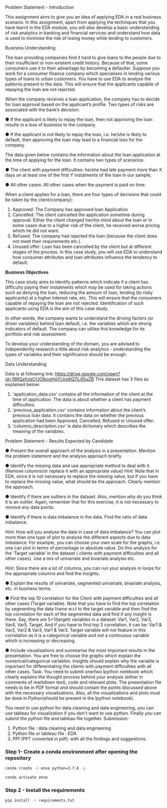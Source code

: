   Problem Statement -  Introduction

This assignment aims to give you an idea of applying EDA in a real business scenario. In this assignment, apart from applying the techniques that you have learnt in the EDA module, you will also develop a basic understanding of risk analytics in banking and financial services and understand how data is used to minimise the risk of losing money while lending to customers.

Business Understanding

The loan providing companies find it hard to give loans to the people due to their insufficient or non-existent credit history. Because of that, some consumers use it to their advantage by becoming a defaulter. Suppose you work for a consumer finance company which specialises in lending various types of loans to urban customers. You have to use EDA to analyse the patterns present in the data. This will ensure that the applicants capable of repaying the loan are not rejected.

  When the company receives a loan application, the company has to decide for loan approval based on the applicant’s profile. Two types of risks are associated with the bank’s decision:

● If the applicant is likely to repay the loan, then not approving the loan results in a loss of business to the company


● If the applicant is not likely to repay the loan, i.e. he/she is likely to default, then approving the loan may lead to a financial loss for the company.

 The data given below contains the information about the loan application at the time of applying for the loan. It contains two types of scenarios:

● The client with payment difficulties: he/she had late payment more than X days on at least one of the first Y instalments of the loan in our sample,

● All other cases: All other cases when the payment is paid on time.

  When a client applies for a loan, there are four types of decisions that could be taken by the client/company):
1. Approved: The Company has approved loan Application
2. Cancelled: The client cancelled the application sometime during
approval. Either the client changed her/his mind about the loan or in some cases due to a higher risk of the client, he received worse pricing which he did not want.
3. Refused: The company had rejected the loan (because the client does not meet their requirements etc.).
4. Unused offer: Loan has been cancelled by the client but at different stages of the process.
 In this case study, you will use EDA to understand how consumer attributes and loan attributes influence the tendency to default.

**Business Objectives**

This case study aims to identify patterns which indicate if a client has difficulty paying their instalments which may be used for taking actions such as denying the loan, reducing the amount of loan, lending (to risky applicants) at a higher interest rate, etc. This will ensure that the consumers capable of repaying the loan are not rejected. Identification of such applicants using EDA is the aim of this case study.

In other words, the company wants to understand the driving factors (or driver variables) behind loan default, i.e. the variables which are strong indicators of default. The company can utilise this knowledge for its portfolio and risk assessment.

To develop your understanding of the domain, you are advised to independently research a little about risk analytics - understanding the types of variables and their significance should be enough.

Data Understanding

 Data is at following link: https://drive.google.com/open?id=16RQztUqCfJOlbooHqYlJrp6Q7iL65uZB
 This dataset has 3 files as explained below:
1. 'application_data.csv' contains all the information of the client at the time of application.
The data is about whether a client has payment difficulties.
2. 'previous_application.csv' contains information about the client’s previous loan data. It contains the data on whether the previous application had been Approved, Cancelled, Refused or Unused offer.
3. 'columns_description.csv' is data dictionary which describes the meaning of the variables.

Problem Statement - 
Results Expected by Candidate

● Present the overall approach of the analysis in a presentation. Mention the problem statement and the analysis approach briefly.

● Identify the missing data and use appropriate method to deal with it. (Remove columns/or replace it with an appropriate value)
Hint: Note that in EDA, since it is not necessary to replace the missing value, but if you have to replace the missing value, what should be the approach. Clearly mention the approach.

 ● Identify if there are outliers in the dataset. Also, mention why do you think it is an outlier. Again, remember that for this exercise, it is not necessary to remove any data points.

● Identify if there is data imbalance in the data. Find the ratio of data imbalance.

  Hint: How will you analyse the data in case of data imbalance? You can plot more than one type of plot to analyse the different aspects due to data imbalance. For example, you can choose your own scale for the graphs, i.e. one can plot in terms of percentage or absolute value. Do this analysis for the ‘Target variable’ in the dataset ( clients with payment difficulties and all other cases). Use a mix of univariate and bivariate analysis etc.

Hint: Since there are a lot of columns, you can run your analysis in loops for the appropriate columns and find the insights.

● Explain the results of univariate, segmented univariate, bivariate analysis, etc. in business terms.

● Find the top 10 correlation for the Client with payment difficulties and all other cases (Target variable). Note that you have to find the top correlation by segmenting the data frame w.r.t to the target variable and then find the top correlation for each of the segmented data and find if any insight is there. Say, there are 5+1(target) variables in a dataset: Var1, Var2, Var3, Var4, Var5, Target. And if you have to find top 3 correlation, it can be: Var1 & Var2, Var2 & Var3, Var1 & Var3. Target variable will not feature in this correlation as it is a categorical variable and not a continuous variable which is increasing or decreasing.

● Include visualisations and summarise the most important results in the
presentation. You are free to choose the graphs which explain the numerical/categorical variables. Insights should explain why the variable is important for differentiating the clients with payment difficulties with all other cases.
Task:
You need to submit one/two Ipython notebook which clearly explains the thought process behind your analysis (either in comments of markdown text), code and relevant plots. The presentation file needs to be in PDF format and should contain the points discussed above with the necessary visualizations. Also, all the visualizations and plots must be done in Python(should be present in the Ipython notebook).

 You need to use python for data cleaning and data engineering, you can use tableau for visualization if you don't want to use python. Finally you can submit the python file and tableau file together.
Submission:
1. Python file : data cleaning and data engineering
2. Python file or tableau file : EDA
3. PPf (PPT converted in pdf): with all the findings and suggestions.

### Step 1- Create a conda environment after opening the repository

```bash
conda create -n enve python=3.7.6 -y
```

```bash
conda activate enve
```

### Step 2 - Install the requirements
```bash
pip install -r requirements.txt
```